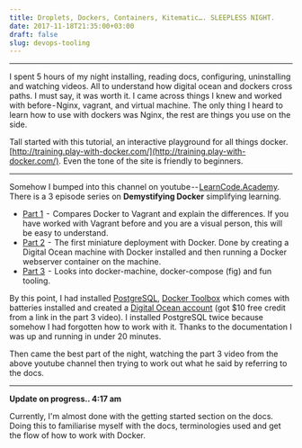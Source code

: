 ```yaml
---
title: Droplets, Dockers, Containers, Kitematic…. SLEEPLESS NIGHT.
date: 2017-11-18T21:35:00+03:00
draft: false
slug: devops-tooling
---
```

---
I spent 5 hours of my night installing, reading docs, configuring, uninstalling and watching videos. All to understand how digital ocean and dockers cross paths. I must say, it was worth it. I came across things I knew and worked with before - Nginx, vagrant, and virtual machine. The only thing I heard to learn how to use with dockers was Nginx, the rest are things you use on the side.

Tall started with this tutorial, an interactive playground for all things docker. [http://training.play-with-docker.com/](http://training.play-with-docker.com/). Even the tone of the site is friendly to beginners.

---

Somehow I bumped into this channel on youtube -- [LearnCode.Academy](https://www.youtube.com/channel/UCVTlvUkGslCV_h-nSAId8Sw). There is a 3 episode series on **Demystifying Docker** simplifying learning.

* [Part 1](https://www.youtube.com/watch?v=pGYAg7TMmp0)  -  Compares Docker to Vagrant and explain the differences. If you have worked with Vagrant before and you are a visual person, this will be easy to understand.
* [Part 2](https://www.youtube.com/watch?v=JBtWxj9l7zM)  -  The first miniature deployment with Docker. Done by creating a Digital Ocean machine with Docker installed and then running a Docker webserver container on the machine.
* [Part 3](https://www.youtube.com/watch?v=K6WER0oI-qs)  -  Looks into docker-machine, docker-compose (fig) and fun tooling.

By this point, I had installed [PostgreSQL](https://postgresql.org/), [Docker Toolbox](https://www.docker.com/products/docker-toolbox) which comes with batteries installed and created a [Digital Ocean account](https://m.do.co/c/e6d5d61dec16) (got $10 free credit from a link in the part 3 video). I installed PostgreSQL twice because somehow I had forgotten how to work with it. Thanks to the documentation I was up and running in under 20 minutes.

Then came the best part of the night, watching the part 3 video from the above youtube channel then trying to work out what he said by referring to the docs.

---
**Update on progress.. 4:17 am**

Currently, I'm almost done with the getting started section on the docs. Doing this to familiarise myself with the docs, terminologies used and get the flow of how to work with Docker.


<!-- [![DigitalOcean Referral Badge](https://web-platforms.sfo2.cdn.digitaloceanspaces.com/WWW/Badge%201.svg)](https://www.digitalocean.com/?refcode=e6d5d61dec16&utm_campaign=Referral_Invite&utm_medium=Referral_Program&utm_source=badge) -->